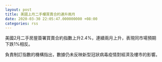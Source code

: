 ```yaml
---
layout: post
title: 美國上月二手樓買賣合約連升兩月
date: 2020-03-30 22:05:47.000000000 +08:00
categories: rss
---
```


美國2月二手房屋簽署買賣合約指數上升2.4%，連續兩月上升，表現同市場預期下跌1%相反。

負責制訂指數的機構指出，數據仍未反映新型冠狀病毒疫情對經濟及樓市的影響。
